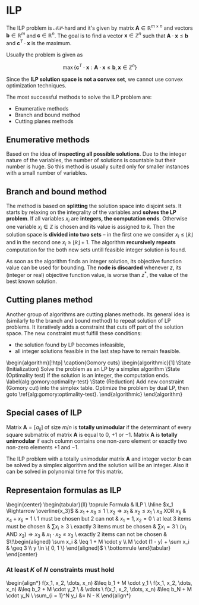 # ILP

The ILP problem is $\mathcal{NP}$-hard and it's given by matrix $\mathbf{A} \in \mathbb{R}^{m \times n}$ and vectors $\mathbf{b} \in \mathbb{R}^m$ and $\mathbf{c} \in \mathbb{R}^n$. The goal is to find a vector $\mathbf{x} \in \mathbb{Z}^n$ such that $\mathbf{A} \cdot \mathbf{x} \leq \mathbf{b}$ and $\mathbf{c}^T \cdot \mathbf{x}$ is the maximum.

Usually the problem is given as

$$\max \left\{ \mathbf{c}^T \cdot \mathbf{x} : \mathbf{A} \cdot \mathbf{x} \leq \mathbf{b}, \mathbf{x} \in \mathbb{Z}^n \right\}$$

Since the **ILP solution space is not a convex set**, we cannot use convex optimization techniques.

The most successful methods to solve the ILP problem are:

* Enumerative methods
* Branch and bound method
* Cutting planes methods

## Enumerative methods

Based on the idea of **inspecting all possible solutions**. Due to the integer nature of the variables, the number of solutions is countable but their number is huge. So this method is usually suited only for smaller instances with a small number of variables.

## Branch and bound method

The method is based on **splitting** the solution space into disjoint sets. It starts by relaxing on the integrality of the variables and **solves the LP problem**. If all variables $x_i$ are **integers, the computation ends**. Otherwise one variable $x_i \in \mathbb{Z}$ is chosen and its value is assigned to $k$. Then the solution space is **divided into two sets** – in the first one we consider $x_i \leq \lfloor k \rfloor$ and in the second one $x_i \geq \lfloor k \rfloor + 1$. The algorithm **recursively repeats** computation for the both new sets untill feasible integer solution is found.

As soon as the algorithm finds an integer solution, its objective function value can be used for bounding. The **node is discarded** whenever *z*, its (integer or real) objective function value, is worse than $z^*$, the value of the best known solution.

## Cutting planes method

Another group of algorithms are cutting planes methods. Its general idea is (similarly to the branch and bound method) to repeat solution of LP problems. It iteratively adds a constraint that cuts off part of the solution space. The new constraint must fulfill these conditions:

* the solution found by LP becomes infeasible,
* all integer solutions feasible in the last step have to remain feasible.

\begin{algorithm}[!htp]
\caption{Gomory cuts}
\begin{algorithmic}[1]
\State (Initialization) Solve the problem as an LP by a simplex algorithm
\State (Optimality test) If the solution is an integer, the computation ends. \label{alg:gomory:optimality-test}
\State (Reduction) Add new constraint (Gomory cut) into the simplex table. Optimize the problem by dual LP, then goto \ref{alg:gomory:optimality-test}.
\end{algorithmic}
\end{algorithm}

## Special cases of ILP

Matrix $\mathbf{A} = [a_{ij}]$ of size $m/n$ is **totally unimodular** if the determinant of every square submatrix of matrix $\mathbf{A}$ is equal to $0$, $+1$ or $-1$. Matrix $\mathbf{A}$ is **totally unimodular** if each column contains one non-zero element or exactly two non-zero elements $+1$ and $-1$.

The ILP problem with a totally unimodular matrix $\mathbf{A}$ and integer vector $b$ can be solved by a simplex algorithm and the solution will be an integer. Also it can be solved in polynomial time for this matrix.

## Representaion formulas as ILP

\begin{center}
\begin{tabular}{ll}
\toprule
Formula & ILP \\ \hline
$x_1 \Rightarrow \overline{x_3}$ & $x_1 + x_3 \leq 1$ \\
$x_2 \Rightarrow x_1$ & $x_2 \leq x_1$ \\
$x_4 \text{ XOR } x_5$ & $x_4 + x_5 = 1$ \\
1 must be chosen but 2 can not & $x_1 = 1, x_2 = 0$ \\
at leat 3 items must be chosen & $\sum x_i \geq 3$ \\
exactly 3 items must be chosen & $\sum x_i = 3$ \\
$(x_1 \text{ AND } x_2) \Rightarrow x_3$ & $x_1 \cdot x_2 \leq x_3$ \\
exactly 2 items can not be chosen & $\!\begin{aligned}
                                                \sum x_i & \leq 1 + M \cdot y \\
                                                M \cdot (1 - y) + \sum x_i & \geq 3 \\
                                                y \in \{ 0, 1 \}
                                                \end{aligned}$ \\
\bottomrule
\end{tabular}
\end{center}

### At least $K$ of $N$ constraints must hold

\begin{align*}
f(x_1, x_2, \dots, x_n) &\leq b_1 + M \cdot y_1 \\
f(x_1, x_2, \dots, x_n) &\leq b_2 + M \cdot y_2 \\
& \vdots \\
f(x_1, x_2, \dots, x_n) &\leq b_N + M \cdot y_N \\
\sum_{i = 1}^N y_i &= N - K
\end{align*}
